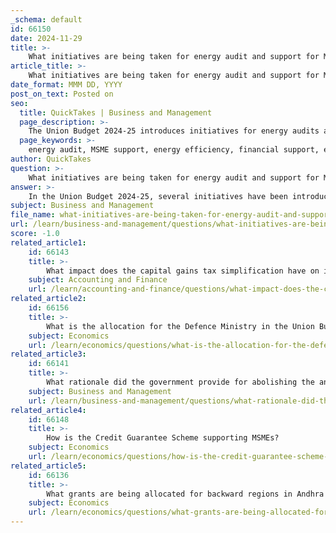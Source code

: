 ```yaml
---
_schema: default
id: 66150
date: 2024-11-29
title: >-
    What initiatives are being taken for energy audit and support for MSMEs?
article_title: >-
    What initiatives are being taken for energy audit and support for MSMEs?
date_format: MMM DD, YYYY
post_on_text: Posted on
seo:
  title: QuickTakes | Business and Management
  page_description: >-
    The Union Budget 2024-25 introduces initiatives for energy audits and support for MSMEs, focusing on energy efficiency, financial aid for cleaner energy, and capacity building in the sector.
  page_keywords: >-
    energy audit, MSME support, energy efficiency, financial support, energy saving, Bureau of Energy Efficiency, capacity building, cleaner energy transition, walk-through audits, sustainability
author: QuickTakes
question: >-
    What initiatives are being taken for energy audit and support for MSMEs?
answer: >-
    In the Union Budget 2024-25, several initiatives have been introduced to support Micro, Small, and Medium Enterprises (MSMEs) in the context of energy audits and energy efficiency improvements. Here are the key initiatives:\n\n1. **Energy Audit Facilitation**: The government plans to facilitate energy audits for MSMEs across 60 clusters. This initiative aims to assess energy consumption and identify opportunities for energy savings, thereby promoting energy efficiency within these enterprises.\n\n2. **Financial Support for Energy Transition**: Alongside the energy audits, financial support will be provided to help MSMEs transition to cleaner energy sources. This includes an investment-grade energy audit specifically designed for traditional micro and small enterprises in sectors such as brass and ceramics.\n\n3. **Walk-Through Energy Audits**: The budget outlines plans for conducting approximately 200 walk-through energy audits in MSME clusters during the fiscal year 2024-25. These audits will help identify immediate energy-saving opportunities and provide a pathway for further energy efficiency measures.\n\n4. **Bureau of Energy Efficiency (BEE) Initiatives**: The Bureau of Energy Efficiency is actively involved in promoting energy efficiency in the MSME sector. This includes ongoing programs and collaborations aimed at enhancing energy efficiency measures and technologies within MSMEs.\n\n5. **Capacity Building and Knowledge Sharing**: The initiatives also focus on strengthening MSMEs through capacity building, knowledge sharing, and demonstrations of efficient technologies. This approach is intended to empower MSMEs to adopt energy-efficient practices and technologies effectively.\n\nThese initiatives reflect a comprehensive strategy to enhance the energy efficiency of MSMEs, thereby contributing to their sustainability and competitiveness in the market.
subject: Business and Management
file_name: what-initiatives-are-being-taken-for-energy-audit-and-support-for-msmes.md
url: /learn/business-and-management/questions/what-initiatives-are-being-taken-for-energy-audit-and-support-for-msmes
score: -1.0
related_article1:
    id: 66143
    title: >-
        What impact does the capital gains tax simplification have on investors?
    subject: Accounting and Finance
    url: /learn/accounting-and-finance/questions/what-impact-does-the-capital-gains-tax-simplification-have-on-investors
related_article2:
    id: 66156
    title: >-
        What is the allocation for the Defence Ministry in the Union Budget 2024?
    subject: Economics
    url: /learn/economics/questions/what-is-the-allocation-for-the-defence-ministry-in-the-union-budget-2024
related_article3:
    id: 66141
    title: >-
        What rationale did the government provide for abolishing the angel tax?
    subject: Business and Management
    url: /learn/business-and-management/questions/what-rationale-did-the-government-provide-for-abolishing-the-angel-tax
related_article4:
    id: 66148
    title: >-
        How is the Credit Guarantee Scheme supporting MSMEs?
    subject: Economics
    url: /learn/economics/questions/how-is-the-credit-guarantee-scheme-supporting-msmes
related_article5:
    id: 66136
    title: >-
        What grants are being allocated for backward regions in Andhra Pradesh?
    subject: Economics
    url: /learn/economics/questions/what-grants-are-being-allocated-for-backward-regions-in-andhra-pradesh
---
```


&nbsp;